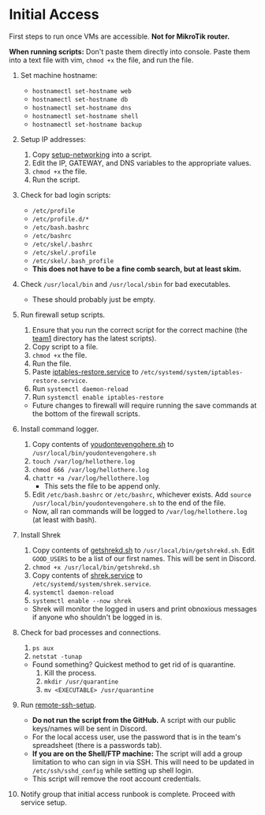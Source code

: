 # Initial Access

First steps to run once VMs are accessible. **Not for MikroTik router.**

**When running scripts:** Don't paste them directly into console. Paste them into a text file with vim, `chmod +x` the file, and run the file.

1. Set machine hostname:
    * `hostnamectl set-hostname web`
    * `hostnamectl set-hostname db`
    * `hostnamectl set-hostname dns`
    * `hostnamectl set-hostname shell`
    * `hostnamectl set-hostname backup`

2. Setup IP addresses:
    1. Copy [setup-networking](../setup-networking) into a script.
    2. Edit the IP, GATEWAY, and DNS variables to the appropriate values.
    3. `chmod +x` the file.
    4. Run the script.

3. Check for bad login scripts:
    * `/etc/profile`
    * `/etc/profile.d/*`
    * `/etc/bash.bashrc`
    * `/etc/bashrc`
    * `/etc/skel/.bashrc`
    * `/etc/skel/.profile`
    * `/etc/skel/.bash_profile`
    * **This does not have to be a fine comb search, but at least skim.**

4. Check `/usr/local/bin` and `/usr/local/sbin` for bad executables.
    * These should probably just be empty.

5. Run firewall setup scripts.

    1. Ensure that you run the correct script for the correct machine (the [team1](../firewallSetup/team1) directory has the latest scripts).
    2. Copy script to a file.
    3. `chmod +x` the file.
    4. Run the file.
    5. Paste [iptables-restore.service](../firewallSetup/iptables-restore.service) to `/etc/systemd/system/iptables-restore.service`.
    6. Run `systemctl daemon-reload`
    7. Run `systemctl enable iptables-restore`
    * Future changes to firewall will require running the save commands at the bottom of the firewall scripts.

6. Install command logger.
    1. Copy contents of [youdontevengohere.sh](../youdontevengohere.sh) to `/usr/local/bin/youdontevengohere.sh`
    2. `touch /var/log/hellothere.log`
    3. `chmod 666 /var/log/hellothere.log`
    4. `chattr +a /var/log/hellothere.log`
         * This sets the file to be append only.
    5. Edit `/etc/bash.bashrc` or `/etc/bashrc`, whichever exists. Add `source /usr/local/bin/youdontevengohere.sh` to the end of the file.
    * Now, all ran commands will be logged to `/var/log/hellothere.log` (at least with bash).

7. Install Shrek
    1. Copy contents of [getshrekd.sh](../getshrekd.sh) to `/usr/local/bin/getshrekd.sh`. Edit `GOOD_USERS` to be a list of our first names. This will be sent in Discord.
    2. `chmod +x /usr/local/bin/getshrekd.sh`
    3. Copy contents of [shrek.service](../shrek.service) to `/etc/systemd/system/shrek.service`.
    4. `systemctl daemon-reload`
    5. `systemctl enable --now shrek`
    * Shrek will monitor the logged in users and print obnoxious messages if anyone who shouldn't be logged in is.

8. Check for bad processes and connections.
    1. `ps aux`
    2. `netstat -tunap`
    * Found something? Quickest method to get rid of is quarantine.
      1. Kill the process.
      2. `mkdir /usr/quarantine`
      3. `mv <EXECUTABLE> /usr/quarantine`

9. Run [remote-ssh-setup](../remote-ssh-setup).

    * **Do not run the script from the GitHub.** A script with our public keys/names will be sent in Discord.
    * For the local access user, use the password that is in the team's spreadsheet (there is a passwords tab).
    * **If you are on the Shell/FTP machine:** The script will add a group limitation to who can sign in via SSH. This will need to be updated in `/etc/ssh/sshd_config` while setting up shell login.
    * This script will remove the root account credentials.

10. Notify group that initial access runbook is complete. Proceed with service setup.
